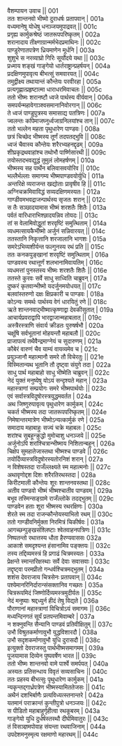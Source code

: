 वैशम्पायन उवाच ||	001    
ततः शान्तनवो भीष्मो दुराधर्षः प्रतापवान् |	001a   
वध्यमानेषु योधेषु धनञ्जयमुपाद्रवत् ||	001c   
प्रगृह्य कार्मुकश्रेष्ठं जातरूपपरिष्कृतम् |	002a   
शरानादाय तीक्ष्णाग्रान्मर्मभेदप्रमाथिनः ||	002c   
पाण्डुरेणातपत्रेण ध्रियमाणेन मूर्धनि |	003a   
शुशुभे स नरव्याघ्रो गिरिः सूर्योदये यथा ||	003c   
प्रध्माय शङ्खं गाङ्गेयो धार्तराष्ट्रान्प्रहर्षयन् |	004a   
प्रदक्षिणमुपावृत्य बीभत्सुं समवारयत् ||	004c   
तमुद्वीक्ष्य तथायान्तं कौन्तेयः परवीरहा |	005a   
प्रत्यगृह्णात्प्रहृष्टात्मा धाराधरमिवाचलः ||	005c   
ततो भीष्मः शरानष्टौ ध्वजे पार्थस्य वीर्यवान् |	006a   
समपर्यन्महावेगाञ्श्वसमानानिवोरगान् ||	006c  
ते ध्वजं पाण्डुपुत्रस्य समासाद्य पतत्रिणः |	007a   
ज्वलन्तः कपिमाजघ्नुर्ध्वजाग्रनिलयांश्च तान् ||	007c   
ततो भल्लेन महता पृथुधारेण पाण्डवः |	008a   
छत्रं चिच्छेद भीष्मस्य तूर्णं तदपतद्भुवि ||	008c   
ध्वजं चैवास्य कौन्तेयः शरैरभ्यहनद्दृढम् |	009a   
शीघ्रकृद्रथवाहांश्च तथोभौ पार्ष्णिसारथी ||	009c   
तयोस्तदभवद्युद्धं तुमुलं लोमहर्षणम् |	010a   
भीष्मस्य सह पार्थेन बलिवासवयोरिव ||	010c   
भल्लैर्भल्लाः समागम्य भीष्मपाण्डवयोर्युधि |	011a   
अन्तरिक्षे व्यराजन्त खद्योताः प्रावृषीव हि ||	011c   
अग्निचक्रमिवाविद्धं सव्यदक्षिणमस्यतः |	012a   
गाण्डीवमभवद्राजन्पार्थस्य सृजतः शरान् ||	012c   
स तैः सञ्छादयामास भीष्मं शरशतैः शितैः |	013a   
पर्वतं वारिधाराभिश्छादयन्निव तोयदः ||	013c   
तां स वेलामिवोद्धूतां शरवृष्टिं समुत्थिताम् |	014a   
व्यधमत्सायकैर्भीष्मो अर्जुनं सन्निवारयत् ||	014c   
ततस्तानि निकृत्तानि शरजालानि भागशः |	015a   
समरेऽभिव्यशीर्यन्त फल्गुनस्य रथं प्रति ||	015c   
ततः कनकपुङ्खानां शरवृष्टिं समुत्थिताम्  |	016a   
पाण्डवस्य रथात्तूर्णं शलभानामिवायतिम्  |	016c   
व्यधमत्तां पुनस्तस्य भीष्मः शरशतैः शितैः ||	016e   
ततस्ते कुरवः सर्वे साधु साध्विति चाब्रुवन् |	017a   
दुष्करं कृतवान्भीष्मो यदर्जुनमयोधयत् ||	017c   
बलवांस्तरुणो दक्षः क्षिप्रकारी च पाण्डवः |	018a   
कोऽन्यः समर्थः पार्थस्य वेगं धारयितुं रणे ||	018c   
ऋते शान्तनवाद्भीष्मात्कृष्णाद्वा देवकीसुतात्  |	019a   
आचार्यप्रवराद्वापि भारद्वाजान्महाबलात् ||	019c   
अस्त्रैरस्त्राणि संवार्य क्रीडतः पुरुषर्षभौ |	020a   
चक्षूंषि सर्वभूतानां मोहयन्तौ महाबलौ ||	020c   
प्राजापत्यं तथैवैन्द्रमाग्नेयं च सुदारुणम् |	021a   
कौबेरं वारुणं चैव याम्यं वायव्यमेव च |	021c   
प्रयुञ्जानौ महात्मानौ समरे तौ विचेरतुः ||	021e   
विस्मितान्यथ भूतानि तौ दृष्ट्वा संयुगे तदा |	022a   
साधु पार्थ महाबाहो साधु भीष्मेति चाब्रुवन् ||	022c   
नेदं युक्तं मनुष्येषु योऽयं सन्दृश्यते महान् |	023a   
महास्त्राणां सम्प्रयोगः समरे भीष्मपार्थयोः ||	023c   
एवं सर्वास्त्रविदुषोरस्त्रयुद्धमवर्तत |	024a   
अथ जिष्णुरुपावृत्य पृथुधारेण कार्मुकम् |	024c   
चकर्त भीष्मस्य तदा जातरूपपरिष्कृतम् ||	024e   
निमेषान्तरमात्रेण भीष्मोऽन्यत्कार्मुकं रणे |	025a   
समादाय महाबाहुः सज्यं चक्रे महाबलः |	025c   
शरांश्च सुबहून्क्रुद्धो मुमोचाशु धनञ्जये ||	025e   
अर्जुनोऽपि शरांश्चित्रान्भीष्माय निशितान्बहून् |	026a   
चिक्षेप सुमहातेजास्तथा भीष्मश्च पाण्डवे ||	026c   
तयोर्दिव्यास्त्रविदुषोरस्यतोरनिशं शरान् |	027a   
न विशेषस्तदा राजँल्लक्ष्यते स्म महात्मनोः ||	027c   
अथावृणोद्दश दिशः शरैरतिरथस्तदा |	028a   
किरीटमाली कौन्तेयः शूरः शान्तनवस्तथा ||	028c   
अतीव पाण्डवो भीष्मं भीष्मश्चातीव पाण्डवम् |	029a   
बभूव तस्मिन्सङ्ग्रामे राजँल्लोके तदद्भुतम् ||	029c   
पाण्डवेन हताः शूरा भीष्मस्य रथरक्षिणः |	030a   
शेरते स्म तदा राजन्कौन्तेयस्याभितो रथम् ||	030c   
ततो गाण्डीवनिर्मुक्ता निरमित्रं चिकीर्षवः |	031a   
आगच्छन्पुङ्खसंश्लिष्टाः श्वेतवाहनपत्रिणः ||	031c   
निष्पतन्तो रथात्तस्य धौता हैरण्यवाससः	032a   
आकाशे समदृश्यन्त हंसानामिव पङ्क्तयः ||	032c   
तस्य तद्दिव्यमस्त्रं हि प्रगाढं चित्रमस्यतः |	033a   
प्रेक्षन्ते स्मान्तरिक्षस्थाः सर्वे देवाः सवासवाः |	033c   
तद्दृष्ट्वा परमप्रीतो गन्धर्वश्चित्रमद्भुतम् |	034a   
शशंस देवराजाय चित्रसेनः प्रतापवान् ||	034c   
पश्येमानरिनिर्दारान्संसक्तानिव गच्छतः |	035a   
चित्ररूपमिदं जिष्णोर्दिव्यमस्त्रमुदीर्यतः ||	035c   
नेदं मनुष्याः श्रद्दध्युर्न हीदं तेषु विद्यते |	036a   
पौराणानां महास्त्राणां विचित्रोऽयं समागमः ||	036c  
मध्यन्दिनगतं सूर्यं प्रतपन्तमिवाम्बरे |	037a   
न शक्नुवन्ति सैन्यानि पाण्डवं प्रतिवीक्षितुम् ||	037c   
उभौ विश्रुतकर्माणावुभौ युद्धविशारदौ |	038a   
उभौ सदृशकर्माणावुभौ युधि दुरासदौ ||	038c   
इत्युक्तो देवराजस्तु पार्थभीष्मसमागमम् |	039a   
पूजयामास दिव्येन पुष्पवर्षेण भारत ||	039c   
ततो भीष्मः शान्तनवो वामे पार्श्वे समर्पयत् |	040a   
अस्यतः प्रतिसन्धाय विवृतं सव्यसाचिनः ||	040c   
ततः प्रहस्य बीभत्सुः पृथुधारेण कार्मुकम् |	041a   
न्यकृन्तद्गार्ध्रपत्रेण भीष्मस्यामिततेजसः ||	041c   
अथैनं दशभिर्बाणैः प्रत्यविध्यत्स्तनान्तरे |	042a   
यतमानं पराक्रान्तं कुन्तीपुत्रो धनञ्जयः ||	042c   
स पीडितो महाबाहुर्गृहीत्वा रथकूबरम् |	043a   
गाङ्गेयो युधि दुर्धर्षस्तस्थौ दीर्घमिवातुरः ||	043c   
तं विसञ्ज्ञमपोवाह संयन्ता रथवाजिनाम् |	044a   
उपदेशमनुस्मृत्य रक्षमाणो महारथम् ||	044c   

